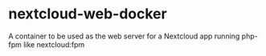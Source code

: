 # nextcloud-web-docker
A container to be used as the web server for a Nextcloud app running php-fpm like nextcloud:fpm
